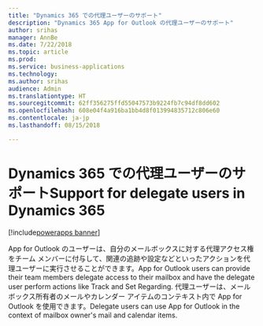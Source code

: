 ```yaml
---
title: "Dynamics 365 での代理ユーザーのサポート"
description: "Dynamics 365 App for Outlook の代理ユーザーのサポート"
author: srihas
manager: AnnBe
ms.date: 7/22/2018
ms.topic: article
ms.prod: 
ms.service: business-applications
ms.technology: 
ms.author: srihas
audience: Admin
ms.translationtype: HT
ms.sourcegitcommit: 62ff356275ffd55047573b9224fb7c94df8dd602
ms.openlocfilehash: 608e04f4a916ba1bb4d8f013994835712c806e60
ms.contentlocale: ja-jp
ms.lasthandoff: 08/15/2018

---
```

# <a name="support-for-delegate-users-in-dynamics-365"></a><span data-ttu-id="6d953-103">Dynamics 365 での代理ユーザーのサポート</span><span class="sxs-lookup"><span data-stu-id="6d953-103">Support for delegate users in Dynamics 365</span></span>

[!include[powerapps banner](../includes/powerapps.md)]




<span data-ttu-id="6d953-104">App for Outlook のユーザーは、自分のメールボックスに対する代理アクセス権をチーム メンバーに付与して、関連の追跡や設定などといったアクションを代理ユーザーに実行させることができます。</span><span class="sxs-lookup"><span data-stu-id="6d953-104">App for Outlook users can provide their team members delegate access to their mailbox and have the delegate user perform actions like Track and Set Regarding.</span></span> <span data-ttu-id="6d953-105">代理ユーザーは、メールボックス所有者のメールやカレンダー アイテムのコンテキスト内で App for Outlook を使用できます。</span><span class="sxs-lookup"><span data-stu-id="6d953-105">Delegate users can use App for Outlook in the context of mailbox owner's mail and calendar items.</span></span>

